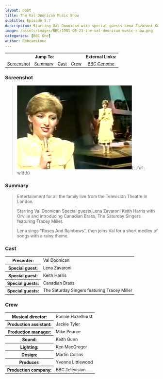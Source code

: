 ```yaml
---
layout: post
title: The Val Doonican Music Show
subtitle: Episode 5.7
description: Starring Val Doonican with special guests Lena Zavaroni Keith Harris with Orville and introducing Canadian Brass, The Saturday Singers featuring Tracey Miller.
image: /assets/images/BBC/1981-05-23-the-val-doonican-music-show.png
categories: [BBC One]
author: Robcamstone
---
```


<table>
<tr align="center">
<th colspan="4">Jump To:</th>
<th>External Links:</th>
</tr>

<tr align="center">
<td><a href="#screenshot">Screenshot</a></td>
<td><a href="#summary">Summary</a></td>
<td><a href="#cast">Cast</a></td>
<td><a href="#crew">Crew</a></td>
<td><a href="https://genome.ch.bbc.co.uk/940f6358bc8e4255b79f593c37c2f3f4">BBC Genome</a></td>
</tr>
</table>

### Screenshot

> ![Screenshot of Lena Zavaroni on the The Val Doonican Music Show](/assets/images/BBC/1981-05-23-the-val-doonican-music-show.png "Screenshot of Lena Zavaroni on the The Val Doonican Music Show"){: .full-width}

### Summary
> Entertainment for all the family live from the Television Theatre in London.
>
>Starring Val Doonican Special guests Lena Zavaroni Keith Harris with Orville and introducing Canadian Brass, The Saturday Singers featuring Tracey Miller.
>
> Lena sings &quot;Roses And Rainbows&quot;, then joins Val for a short medley of songs with a rainy theme.

### Cast
<table>
<tr><th>Presenter:</th><td>Val Doonican</td></tr>
<tr><th>Special guest:</th><td>Lena Zavaroni</td></tr>
<tr><th>Special guest:</th><td>Keith Harris</td></tr>
<tr><th>Special guests:</th><td>Canadian Brass</td></tr>
<tr><th>Special guests:</th><td>The Saturday Singers featuring Tracey Miller</td></tr>
</table>

### Crew
<table>
<tr><th>Musical director:</th><td>Ronnie Hazelhurst</td></tr>
<tr><th>Production assistant:</th><td>Jackie Tyler</td></tr>
<tr><th>Production manager:</th><td>Mike Pearce</td></tr>
<tr><th>Sound:</th><td>Keith Gunn</td></tr>
<tr><th>Lighting:</th><td>Ken MacGregor</td></tr>
<tr><th>Design:</th><td>Martin Collins</td></tr>
<tr><th>Producer:</th><td>Yvonne Littlewood</td></tr>
<tr><th>Production company:</th><td>BBC Television</td></tr>
</table>

